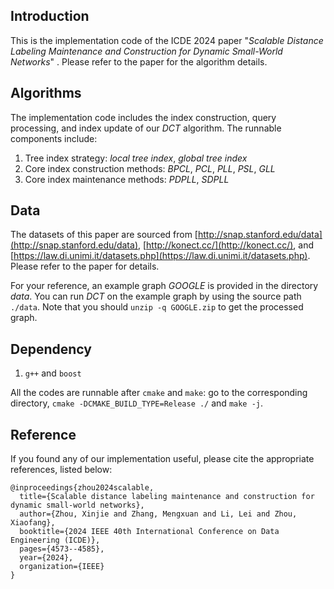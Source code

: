 ## Introduction
This is the implementation code of the ICDE 2024 paper "*Scalable Distance Labeling Maintenance and Construction for Dynamic Small-World Networks*" . Please refer to the paper for the algorithm details.

## Algorithms

The implementation code includes the index construction, query processing, and index update of our *DCT* algorithm. The runnable components include:

1. Tree index strategy: *local tree index*, *global tree index*
1. Core index construction methods: *BPCL*, *PCL*, *PLL*, *PSL*, *GLL*
1. Core index maintenance methods: *PDPLL*, *SDPLL*





## Data
The datasets of this paper are sourced from [http://snap.stanford.edu/data](http://snap.stanford.edu/data), [http://konect.cc/](http://konect.cc/), and [https://law.di.unimi.it/datasets.php](https://law.di.unimi.it/datasets.php). Please refer to the paper for details.

For your reference, an example graph *GOOGLE* is provided in the directory *data*. You can run *DCT* on the example graph by using the source path `./data`. Note that you should `unzip -q GOOGLE.zip` to get the processed graph.


## Dependency

1. `g++` and `boost`

All the codes are runnable after `cmake` and `make`: go to the corresponding directory, `cmake -DCMAKE_BUILD_TYPE=Release ./` and `make -j`.




## Reference

If you found any of our implementation useful, please cite the appropriate references, listed below:

```
@inproceedings{zhou2024scalable,
  title={Scalable distance labeling maintenance and construction for dynamic small-world networks},
  author={Zhou, Xinjie and Zhang, Mengxuan and Li, Lei and Zhou, Xiaofang},
  booktitle={2024 IEEE 40th International Conference on Data Engineering (ICDE)},
  pages={4573--4585},
  year={2024},
  organization={IEEE}
}
```
